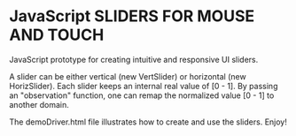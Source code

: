 JavaScript SLIDERS FOR MOUSE AND TOUCH
=================

JavaScript prototype for creating intuitive and responsive UI sliders.

A slider can be either vertical (new VertSlider) or horizontal (new HorizSlider).  Each slider keeps an internal real value of [0 - 1].  By passing an "observation" function, one can remap the normalized value [0 - 1] to another domain.

The demoDriver.html file illustrates how to create and use the sliders.  Enjoy!